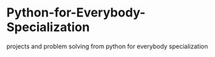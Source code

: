 # Python-for-Everybody-Specialization
projects and problem solving from python for everybody specialization 
